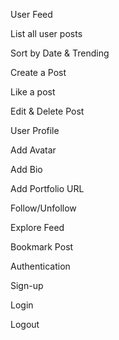 <p>User Feed</p>
<p>List all user posts</p>
<p>Sort by Date & Trending</p>
<p>Create a Post</p>
<p>Like a post</p>
<p>Edit & Delete Post</p>
<p>User Profile</p>
<p>Add Avatar</p>
<p>Add Bio</p>
<p>Add Portfolio URL</p>
<p>Follow/Unfollow</p>
<p>Explore Feed</p>
<p>Bookmark Post</p>
<p>Authentication</p>
<p>Sign-up</p>
<p>Login</p>
<p>Logout</p>
